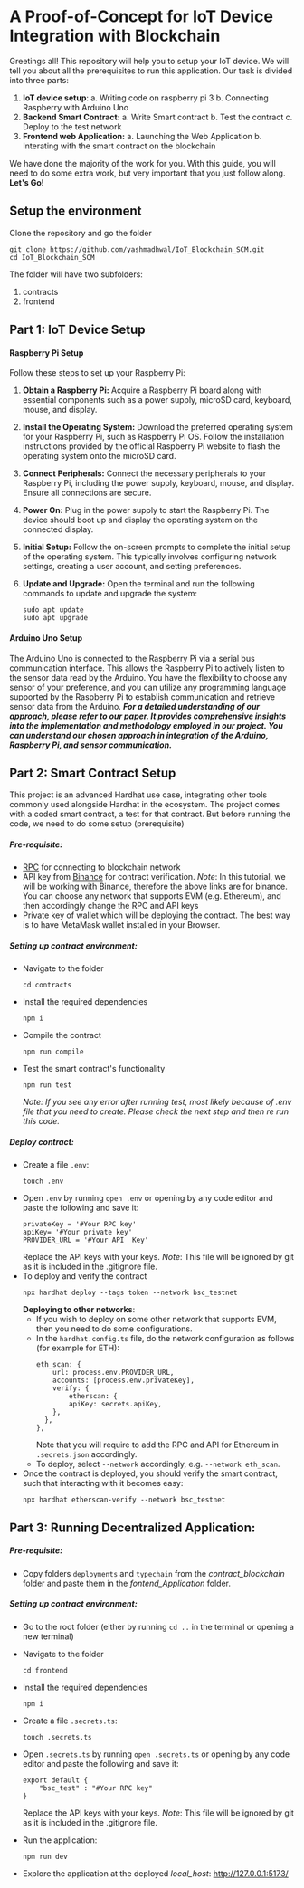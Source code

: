 # A Proof-of-Concept for IoT Device Integration with Blockchain

Greetings all!
This repository will help you to setup your IoT device. 
We will tell you about all the prerequisites to run this application. Our task is divided into three parts:
1. **IoT device setup**:
a. Writing code on raspberry pi 3
b. Connecting Raspberry with Arduino Uno
2. **Backend Smart Contract:**
a. Write Smart contract
b. Test the contract
c. Deploy to the test network
3. **Frontend web Application:**
a. Launching the Web Application
b. Interating with the smart contract on the blockchain

We have done the majority of the work for you. With this guide, you will need to do some extra work, but very important that you just follow along. 
**Let's Go!**

## Setup the environment
Clone the repository and go the folder
```
git clone https://github.com/yashmadhwal/IoT_Blockchain_SCM.git
cd IoT_Blockchain_SCM
```

The folder will have two subfolders:
1. contracts
2. frontend

## Part 1: IoT Device Setup
#### Raspberry Pi Setup
Follow these steps to set up your Raspberry Pi:

1. **Obtain a Raspberry Pi:** Acquire a Raspberry Pi board along with essential components such as a power supply, microSD card, keyboard, mouse, and display.

2. **Install the Operating System:** Download the preferred operating system for your Raspberry Pi, such as Raspberry Pi OS. Follow the installation instructions provided by the official Raspberry Pi website to flash the operating system onto the microSD card.

3. **Connect Peripherals:** Connect the necessary peripherals to your Raspberry Pi, including the power supply, keyboard, mouse, and display. Ensure all connections are secure.

4. **Power On:** Plug in the power supply to start the Raspberry Pi. The device should boot up and display the operating system on the connected display.

5. **Initial Setup:** Follow the on-screen prompts to complete the initial setup of the operating system. This typically involves configuring network settings, creating a user account, and setting preferences.

6. **Update and Upgrade:** Open the terminal and run the following commands to update and upgrade the system:
    ```
    sudo apt update
    sudo apt upgrade
    ```
#### Arduino Uno Setup
The Arduino Uno is connected to the Raspberry Pi via a serial bus communication interface. This allows the Raspberry Pi to actively listen to the sensor data read by the Arduino. You have the flexibility to choose any sensor of your preference, and you can utilize any programming language supported by the Raspberry Pi to establish communication and retrieve sensor data from the Arduino.
**_For a detailed understanding of our approach, please refer to our paper. It provides comprehensive insights into the implementation and methodology employed in our project. You can understand our chosen approach in integration of the Arduino, Raspberry Pi, and sensor communication._**

## Part 2: Smart Contract Setup
This project is an advanced Hardhat use case, integrating other tools commonly used alongside Hardhat in the ecosystem. The project comes with a coded smart contract, a test for that contract. But before running the code, we need to do some setup (prerequisite)

##### Pre-requisite:
- [RPC](https://docs.bscscan.com/misc-tools-and-utilities/public-rpc-nodes) for connecting to blockchain network
- API key from [Binance](https://www.binance.com/en/binance-api) for contract verification. 
_Note_: In this tutorial, we will be working with Binance, therefore the above links are for binance. You can choose any network that supports EVM (e.g. Ethereum), and then accordingly change the RPC and API keys
- Private key of wallet which will be deploying the contract. The best way is to have MetaMask wallet installed in your Browser.

##### Setting up contract environment:
- Navigate to the folder
    ```
    cd contracts
    ```
- Install the required dependencies
    ```
    npm i
    ```
- Compile the contract
    ```
    npm run compile
    ```
- Test the smart contract's functionality
    ```
    npm run test
    ```
    _Note: If you see any error after running test, most likely because of .env file that you need to create. Please check the next step and then re run this code._ 
##### Deploy contract:
- Create a file `.env`:
    ```
    touch .env
    ```
- Open `.env` by running `open .env` or opening by any code editor and paste the following and save it:
    ```
    privateKey = '#Your RPC key'
    apiKey= '#Your private key'
    PROVIDER_URL = '#Your API  Key'
    ```
    Replace the API keys with your keys. _Note_: This file will be ignored by git as it is included in the .gitignore file.
- To deploy and verify the contract
    ```
    npx hardhat deploy --tags token --network bsc_testnet
    ```
    __Deploying to other networks__:
    - If you wish to deploy on some other network that supports EVM, then you need to do some configurations.
    - In the `hardhat.config.ts` file, do the network configuration as follows (for example for ETH):
        ```
        eth_scan: {
            url: process.env.PROVIDER_URL,
            accounts: [process.env.privateKey],
            verify: {
                etherscan: {
                apiKey: secrets.apiKey,
            },
          },
        },
        ```
        Note that you will require to add the RPC and API for Ethereum in `.secrets.json` accordingly.
    - To deploy, select `--network` accordingly, e.g. `--network eth_scan`.
- Once the contract is deployed, you should verify the smart contract, such that interacting with it becomes easy:
    ```
    npx hardhat etherscan-verify --network bsc_testnet
    ```
## Part 3: Running Decentralized Application:
##### Pre-requisite:
- Copy folders `deployments` and `typechain` from the _contract\_blockchain_ folder and paste them in the _fontend\_Application_ folder. 


##### Setting up contract environment:

- Go to the root folder (either by running `cd ..` in the terminal or opening a new terminal)
- Navigate to the folder
    ```
    cd frontend
    ```
- Install the required dependencies
    ```
    npm i
    ```
- Create a file `.secrets.ts`:
    ```
    touch .secrets.ts
    ```
- Open `.secrets.ts` by running `open .secrets.ts` or opening by any code editor and paste the following and save it:
    ```
    export default {
        "bsc_test" : "#Your RPC key"
    }
    ```
    Replace the API keys with your keys. _Note_: This file will be ignored by git as it is included in the .gitignore file.

- Run the application:
    ```
    npm run dev
    ```
    
- Explore the application at the deployed _local\_host_: http://127.0.0.1:5173/